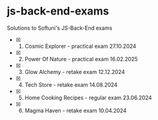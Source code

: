 # js-back-end-exams
Solutions to Softuni's JS-Back-End exams

- [x] 1. Cosmic Explorer - practical exam 27.10.2024
- [x] 2. Power Of Nature - practical exam 16.02.2025
- [x] 3. Glow Alchemy - retake exam 12.12.2024
- [x] 4. Tech Store - retake exam 14.08.2024
- [x] 5. Home Cooking Recipes - regular exam 23.06.2024
- [x] 6. Magma Haven - retake exam 10.04.2024